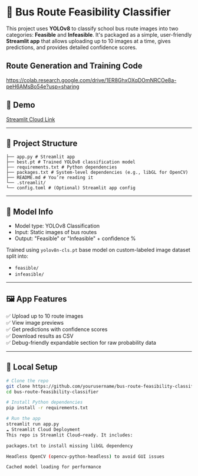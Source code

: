 # 🚌 Bus Route Feasibility Classifier

This project uses **YOLOv8** to classify school bus route images into two categories: **Feasible** and **Infeasible**. It's packaged as a simple, user-friendly **Streamlit app** that allows uploading up to 10 images at a time, gives predictions, and provides detailed confidence scores.

## Route Generation and Training Code
https://colab.research.google.com/drive/1ER8GhxOXqDOmNRCOe8a-peH6AMsBo54e?usp=sharing

## 🚀 Demo

[Streamlit Cloud Link](https://st-route-viz-h55atcswtxchjuauiatrgt.streamlit.app/)

---

## 📂 Project Structure

```bus-route-feasibility-classifier/
├── app.py # Streamlit app
├── best.pt # Trained YOLOv8 classification model
├── requirements.txt # Python dependencies
├── packages.txt # System-level dependencies (e.g., libGL for OpenCV)
├── README.md # You’re reading it
└── .streamlit/
└── config.toml # (Optional) Streamlit app config
```

---

## 🧠 Model Info

- Model type: YOLOv8 Classification
- Input: Static images of bus routes
- Output: "Feasible" or "Infeasible" + confidence %

Trained using `yolov8n-cls.pt` base model on custom-labeled image dataset split into:
- `feasible/`
- `infeasible/`

---

## 🖼️ App Features

✅ Upload up to 10 route images  
✅ View image previews  
✅ Get predictions with confidence scores  
✅ Download results as CSV  
✅ Debug-friendly expandable section for raw probability data  

---

## 🧪 Local Setup

```bash
# Clone the repo
git clone https://github.com/yourusername/bus-route-feasibility-classifier.git
cd bus-route-feasibility-classifier

# Install Python dependencies
pip install -r requirements.txt

# Run the app
streamlit run app.py
☁️ Streamlit Cloud Deployment
This repo is Streamlit Cloud–ready. It includes:

packages.txt to install missing libGL dependency

Headless OpenCV (opencv-python-headless) to avoid GUI issues

Cached model loading for performance

